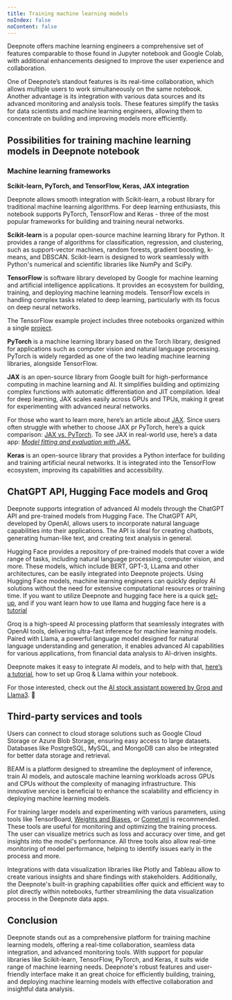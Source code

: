 ```yaml
---
title: Training machine learning models
noIndex: false
noContent: false
---
```


Deepnote offers machine learning engineers a comprehensive set of features comparable to those found in Jupyter notebook and Google Colab, with additional enhancements designed to improve the user experience and collaboration.

One of Deepnote’s standout features is its real-time collaboration, which allows multiple users to work simultaneously on the same notebook. Another advantage is its integration with various data sources and its advanced monitoring and analysis tools. These features simplify the tasks for data scientists and machine learning engineers, allowing them to concentrate on building and improving models more efficiently.

## Possibilities for training machine learning models in Deepnote notebook

### Machine learning frameworks

**Scikit-learn, PyTorch, and TensorFlow, Keras, JAX integration**

Deepnote allows smooth integration with Scikit-learn, a robust library for traditional machine learning algorithms. For deep learning enthusiasts, this notebook supports PyTorch, TensorFlow and Keras - three of the most popular frameworks for building and training neural networks.

**Scikit-learn** is a popular open-source machine learning library for Python. It provides a range of algorithms for classification, regression, and clustering, such as support-vector machines, random forests, gradient boosting, k-means, and DBSCAN. Scikit-learn is designed to work seamlessly with Python's numerical and scientific libraries like NumPy and SciPy.

**TensorFlow** is software library developed by Google for machine learning and artificial intelligence applications. It provides an ecosystem for building, training, and deploying machine learning models. TensorFlow excels in handling complex tasks related to deep learning, particularly with its focus on deep neural networks.

The TensorFlow example project includes three notebooks organized within a single [project](https://deepnote.com/workspace/deepnote-8b0ebf6d-5672-4a8b-a488-2dd220383dd3/project/Customer-churn-modeling-1096d967-46f3-4233-8500-19b888b80b1d/notebook/2.%20Building%20a%20TensorFlow%20model-33c813c0beae4210ab3bdf55fd6e5a50).

**PyTorch** is a machine learning library based on the Torch library, designed for applications such as computer vision and natural language processing. PyTorch is widely regarded as one of the two leading machine learning libraries, alongside TensorFlow.

**JAX** is an open-source library from Google built for high-performance computing in machine learning and AI. It simplifies building and optimizing complex functions with automatic differentiation and JIT compilation. Ideal for deep learning, JAX scales easily across GPUs and TPUs, making it great for experimenting with advanced neural networks.

For those who want to learn more, here’s an article about [JAX](https://deepnote.com/docs/exploring-jax). Since users often struggle with whether to choose JAX pr PyTorch, here’s a quick comparison: [JAX vs. PyTorch](https://deepnote.com/docs/jax-vs-pytorch). To see JAX in real-world use, here’s a data app: _[Model fitting and evaluation with JAX.](https://deepnote.com/app/deepnote/JAX-93f79619-9557-4a82-b58e-bfe548891f0b?utm_content=93f79619-9557-4a82-b58e-bfe548891f0b)_

**Keras** is an open-source library that provides a Python interface for building and training artificial neural networks. It is integrated into the TensorFlow ecosystem, improving its capabilities and accessibility.

## ChatGPT API, Hugging Face models and Groq

Deepnote supports integration of advanced AI models through the ChatGPT API and pre-trained models from Hugging Face. The ChatGPT API, developed by OpenAI, allows users to incorporate natural language capabilities into their applications. The API is ideal for creating chatbots, generating human-like text, and creating text analysis in general.

Hugging Face provides a repository of pre-trained models that cover a wide range of tasks, including natural language processing, computer vision, and more. These models, which include BERT, GPT-3, LLama and other architectures, can be easily integrated into Deepnote projects. Using Hugging Face models, machine learning engineers can quickly deploy AI solutions without the need for extensive computational resources or training time. If you want to utilize Deepnote and hugging face here is a quick [set-up](https://deepnote.com/workspace/Deepnote-8b0ebf6d-5672-4a8b-a488-2dd220383dd3/project/PDF-to-podcast-LLAMA-32-e420c67e-f3cb-4687-a603-0eb8e0505fcd/notebook/0-Introduction-662fd913418d43828e196b650ec69263), and if you want learn how to use llama and hugging face here is a [tutorial](https://deepnote.com/workspace/Deepnote-8b0ebf6d-5672-4a8b-a488-2dd220383dd3/project/PDF-to-podcast-LLAMA-32-e420c67e-f3cb-4687-a603-0eb8e0505fcd/notebook/01-PDF-to-podcast-app-6d58a8c72ee542a7b33252489a3a5c9a)

Groq is a high-speed AI processing platform that seamlessly integrates with OpenAI tools, delivering ultra-fast inference for machine learning models. Paired with Llama, a powerful language model designed for natural language understanding and generation, it enables advanced AI capabilities for various applications, from financial data analysis to AI-driven insights.

Deepnote makes it easy to integrate AI models, and to help with that, [here’s a tutorial](https://deepnote.com/app/deepnote/Tutorial-Groq-LLamav2-ffa248f7-876f-476f-b393-9c80658726ca?utm_source=app-settings&utm_medium=product-shared-content&utm_campaign=data-app&utm_content=ffa248f7-876f-476f-b393-9c80658726ca), how to set up Groq & Llama within your notebook.

For those interested, check out the [AI stock assistant powered by Groq and Llama3](https://deepnote.com/explore/ai-stock-assistant-powered-by-groq-and-llama3). 🦙

## Third-party services and tools

Users can connect to cloud storage solutions such as Google Cloud Storage or Azure Blob Storage, ensuring easy access to large datasets. Databases like PostgreSQL, MySQL, and MongoDB can also be integrated for better data storage and retrieval.

BEAM is a platform designed to streamline the deployment of inference, train AI models, and autoscale machine learning workloads across GPUs and CPUs without the complexity of managing infrastructure. This innovative service is beneficial to enhance the scalability and efficiency in deploying machine learning models.

For training larger models and experimenting with various parameters, using tools like TensorBoard, [Weights and Biases](https://deepnote.com/docs/weights-and-biases), or [Comet.ml](https://deepnote.com/docs/cometml) is recommended. These tools are useful for monitoring and optimizing the training process. The user can visualize metrics such as loss and accuracy over time, and get insights into the model's performance. All three tools also allow real-time monitoring of model performance, helping to identify issues early in the process and more.

Integrations with data visualization libraries like Plotly and Tableau allow to create various insights and share findings with stakeholders. Additionally, the Deepnote's built-in graphing capabilities offer quick and efficient way to plot directly within notebooks, further streamlining the data visualization process in the Deepnote data apps.

## Conclusion

Deepnote stands out as a comprehensive platform for training machine learning models, offering a real-time collaboration, seamless data integration, and advanced monitoring tools. With support for popular libraries like Scikit-learn, TensorFlow, PyTorch, and Keras, it suits wide range of machine learning needs. Deepnote's robust features and user-friendly interface make it an great choice for efficiently building, training, and deploying machine learning models with effective collaboration and insightful data analysis.
